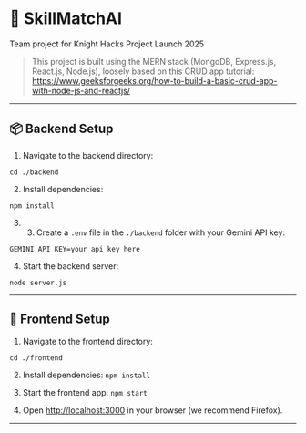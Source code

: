 # 🚀 SkillMatchAI  
Team project for Knight Hacks Project Launch 2025

> This project is built using the MERN stack (MongoDB, Express.js, React.js, Node.js), loosely based on this CRUD app tutorial:  
> https://www.geeksforgeeks.org/how-to-build-a-basic-crud-app-with-node-js-and-reactjs/

---

## 📦 Backend Setup

1. Navigate to the backend directory:

```cd ./backend```


2. Install dependencies:

```npm install```


3. 3. Create a `.env` file in the `./backend` folder with your Gemini API key:


```GEMINI_API_KEY=your_api_key_here```


4. Start the backend server:
   
```node server.js```


---

## 🎨 Frontend Setup

1. Navigate to the frontend directory:

```cd ./frontend```

2. Install dependencies:
```npm install```


3. Start the frontend app:
```npm start```


4. Open [http://localhost:3000](http://localhost:3000) in your browser (we recommend Firefox).

---
